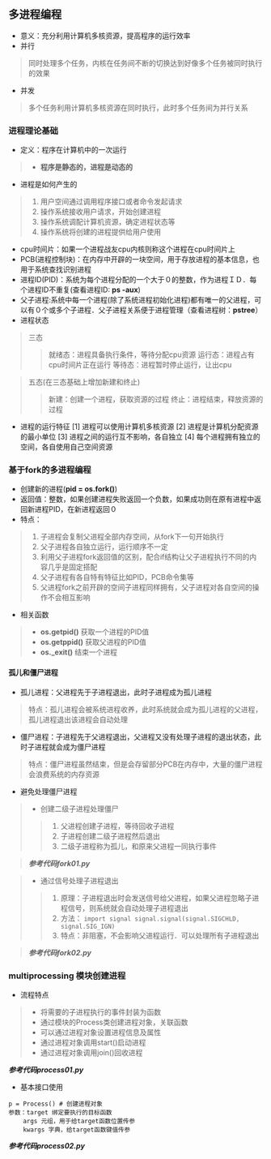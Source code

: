 ## 多进程编程
* 意义：充分利用计算机多核资源，提高程序的运行效率
* 并行
>同时处理多个任务，内核在任务间不断的切换达到好像多个任务被同时执行的效果
* 并发
>多个任务利用计算机多核资源在同时执行，此时多个任务间为并行关系

### 进程理论基础
* 定义：程序在计算机中的一次运行
> * **程序是静态的，进程是动态的**

* 进程是如何产生的
>1. 用户空间通过调用程序接口或者命令发起请求
>2. 操作系统接收用户请求，开始创建进程
>3. 操作系统调配计算机资源，确定进程状态等
>4. 操作系统将创建的进程提供给用户使用

* cpu时间片：如果一个进程战友cpu内核则称这个进程在cpu时间片上
* PCB(进程控制块)：在内存中开辟的一块空间，用于存放进程的基本信息，也用于系统查找识别进程
* 进程ID(PID)：系统为每个进程分配的一个大于０的整数，作为进程ＩＤ．每个进程ID不重复(查看进程ID: **ps -aux**)
* 父子进程:系统中每一个进程(除了系统进程初始化进程)都有唯一的父进程，可以有０个或多个子进程．父子进程关系便于进程管理（查看进程树：**pstree**）
* 进程状态

>三态
>>就绪态：进程具备执行条件，等待分配cpu资源
>>运行态：进程占有cpu时间片正在运行
>>等待态：进程暂时停止运行，让出cpu

>五态(在三态基础上增加新建和终止)
>>新建：创建一个进程，获取资源的过程
>>终止：进程结束，释放资源的过程

* 进程的运行特征
[1] 进程可以使用计算机多核资源
[2] 进程是计算机分配资源的最小单位
[3] 进程之间的运行互不影响，各自独立
[4] 每个进程拥有独立的空间，各自使用自己空间资源

### 基于fork的多进程编程
* 创建新的进程(**pid = os.fork()**)
* 返回值：整数，如果创建进程失败返回一个负数，如果成功则在原有进程中返回新进程PID，在新进程返回０
* 特点：
>1. 子进程会复制父进程全部内存空间，从fork下一句开始执行
>2. 父子进程各自独立运行，运行顺序不一定
>3. 利用父子进程fork返回值的区别，配合if结构让父子进程执行不同的内容几乎是固定搭配
>4. 父子进程有各自特有特征比如PID，PCB命令集等
>5. 父进程fork之前开辟的空间子进程同样拥有，父子进程对各自空间的操作不会相互影响
* 相关函数
>* **os.getpid()** 获取一个进程的PID值
>* **os.getppid()** 获取父进程的PID值
>* **os._exit()** 结束一个进程

#### 孤儿和僵尸进程

* 孤儿进程：父进程先于子进程退出，此时子进程成为孤儿进程
>特点：孤儿进程会被系统进程收养，此时系统就会成为孤儿进程的父进程，孤儿进程退出该进程会自动处理
* 僵尸进程：子进程先于父进程退出，父进程又没有处理子进程的退出状态，此时子进程就会成为僵尸进程
>特点：僵尸进程虽然结束，但是会存留部分PCB在内存中，大量的僵尸进程会浪费系统的内存资源
* 避免处理僵尸进程

>* 创建二级子进程处理僵尸
>>1. 父进程创建子进程，等待回收子进程
>>2. 子进程创建二级子进程然后退出
>>3. 二级子进程称为孤儿，和原来父进程一同执行事件

>***参考代码fork01.py***

>* 通过信号处理子进程退出
>>1. 原理：子进程退出时会发送信号给父进程，如果父进程忽略子进程信号，则系统就会自动处理子进程退出
>>2. 方法：
	```
	import signal
	signal.signal(signal.SIGCHLD, signal.SIG_IGN)
	```
>>3. 特点：非阻塞，不会影响父进程运行．可以处理所有子进程退出

>***参考代码fork02.py***
### multiprocessing 模块创建进程
* 流程特点
>* 将需要的子进程执行的事件封装为函数
>* 通过模块的Process类创建进程对象，关联函数
>* 可以通过进程对象设置进程信息及属性
>* 通过进程对象调用start()启动进程
>* 通过进程对象调用join()回收进程

***参考代码process01.py***

* 基本接口使用
```
p = Process() # 创建进程对象
参数：target 绑定要执行的目标函数
	args 元组，用于给target函数位置传参
	kwargs 字典，给target函数键值传参
```
***参考代码process02.py***
